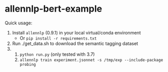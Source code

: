 # allennlp-bert-example
 
Quick usage:
1. Install `allennlp` (0.9.1) in your local virtual/conda environment
    * Or `pip install -r requirements.txt`
2. Run ./get_data.sh to download the semantic tagging dataset
3.
    1. `python run.py` (only tested with 3.7)
    2. `allennlp train experiment.jsonnet -s /tmp/exp --include-package probing`
